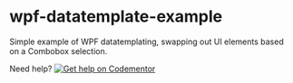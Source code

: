 # wpf-datatemplate-example
Simple example of WPF datatemplating, swapping out UI elements based on a Combobox selection.

Need help?  [![Get help on Codementor](https://cdn.codementor.io/badges/get_help_github.svg)](https://www.codementor.io/copperstarconsulting?utm_source=github&utm_medium=button&utm_term=copperstarconsulting&utm_campaign=github)
